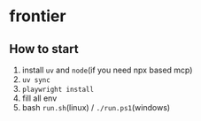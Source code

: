 # frontier

## How to start

1. install `uv` and `node`(if you need npx based mcp)
2. `uv sync`
3. `playwright install`
4. fill all env
5. bash `run.sh`(linux) / `./run.ps1`(windows)